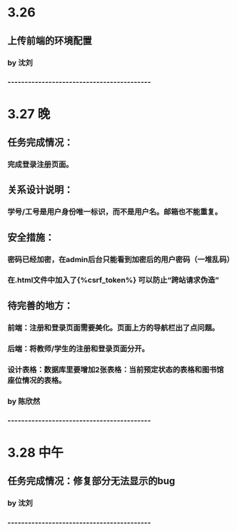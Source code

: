 # 3.26 
## 上传前端的环境配置
### by 沈刘
###     ------------------------------------------

#   3.27 晚
##   任务完成情况：
###   完成登录注册页面。
##   关系设计说明：
###   学号/工号是用户身份唯一标识，而不是用户名。邮箱也不能重复。
##   安全措施：
###    密码已经加密，在admin后台只能看到加密后的用户密码（一堆乱码）
###    在.html文件中加入了{%csrf_token%} 可以防止“跨站请求伪造”
##   待完善的地方：
###    前端：注册和登录页面需要美化。页面上方的导航栏出了点问题。
###    后端：将教师/学生的注册和登录页面分开。
###    设计表格：数据库里要增加2张表格：当前预定状态的表格和图书馆     座位情况的表格。  
###     by 陈欣然 
###     ------------------------------------------


# 3.28 中午
## 任务完成情况：修复部分无法显示的bug
### by 沈刘
###     ------------------------------------------